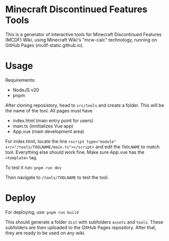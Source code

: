 # Minecraft Discontinued Features Tools
This is a generator of interactive tools for Minecraft Discontinued Features (MCDF) Wiki, using Minecraft Wiki's "mcw-calc" technology, running on GitHub Pages (mcdf-static.github.io).

# Usage
Requirements:
* NodeJS v20
* pnpm

After cloning reposistory, head to `src/tools` and create a folder. This will be the name of the tool. All pages must have
* index.html (main entry point for users)
* main.ts (innitializes Vue app)
* App.vue (main development area)

For index.html, locate the line `<script type="module" src="/tools/TOOLNAME/main.ts"></script>` and edit the `TOOLNAME` to match tool. Everything else should work fine. Make sure App.vue has the `<template>` tag.

To test it run:
```pnpm run dev```

Then navigate to `/tools/TOOLNAME` to test the tool.

# Deploy
For deploying, use:
```pnpm run build```

This should generate a folder `dist` with subfolders `assets` and `tools`. These subfolders are then uploaded to the GitHub Pages repository. After that, they are ready to be used on any wiki.